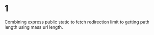 # 1

Combining express public static to fetch redirection limit to getting path length using mass url length.


